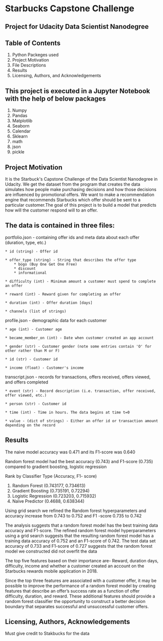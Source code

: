# Starbucks Capstone Challenge
 
## Project for Udacity Data Scientist Nanodegree 

## Table of Contents
1. Python Packeges used
2. Project Motivation
3. File Descriptions
4. Results
5. Licensing, Authors, and Acknowledgements

## This project is executed in a Jupyter Notebook with the help of below packages
1. Numpy
2. Pandas
3. Matplotlib
4. Seaborn
5. Calendar
6. Sklearn
7. math 
8. json
9. pickle 

## Project Motivation
It is the Starbuck's Capstone Challenge of the Data Scientist Nanodegree in Udacity. We get the dataset from the program that creates the data simulates how people make purchasing decisions and how those decisions are influenced by promotional offers. We want to make a recommendation engine that recommends Starbucks which offer should be sent to a particular customer.The goal of this project is to build a model that predicts how will the customer respond will to an offer.

## The data is contained in three files:
portfolio.json - containing offer ids and meta data about each offer (duration, type, etc.) 
    
    * id (string) - Offer id
    
    * offer_type (string) - String that describes the offer type
        * bogo (Buy One Get One Free)  
        * discount
        * informational
    
    * difficulty (int) - Minimum amount a customer must spend to complete an offer
    
    * reward (int) - Reward given for completing an offer
    
    * duration (int) - Offer duration [days]  
    
    * channels (list of strings)


profile.json - demographic data for each customer 
    
    * age (int) - Customer age
    
    * became_member_on (int) - Date when customer created an app account
    
    * gender (str) - Customer gender (note some entries contain 'O' for other rather than M or F)  
    
    * id (str) - Customer id
    
    * income (float) - Customer's income  

transcript.json - records for transactions, offers received, offers viewed, and offers completed 
    
    * event (str) - Record description (i.e. transaction, offer received, offer viewed, etc.)
    
    * person (str) - Customer id
    
    * time (int) - Time in hours. The data begins at time t=0
    
    * value - (dict of strings) - Either an offer id or transaction amount depending on the record

## Results
The naive model accuracy was 0.471 and its F1-score was 0.640

Random forest model had the best accuracy (0.743) and F1-score (0.735) compared to gradient boosting, logistic regression

Rank	by Classifier Type	(Accuracy,	F1- score)
1.	Random Forest	(0.743177,	0.734613)
2.	Gradient Boosting	(0.735191,	0.72294)
3.	Logistic Regression	(0.723203,	0.715932)
4.	Naïve Predictor	(0.4688,	0.638344)

Using grid search we refined the Random forest hyperparameters and accuracy increase from 0.743 to 0.752 and F1 -score 0.735 to 0.742

The analysis suggests that a random forest model has the best training data accuracy and F1-score. The refined random forest model hyperparameters using a grid search suggests that the resulting random forest model has a training data accuracy of 0.752 and an F1-score of 0.742. The test data set accuracy of 0.733 and F1-score of 0.727 suggests that the random forest model we constructed did not overfit the data

The top five features based on their importance are- Reward, duration days, difficulty, income and whether a customer created an account on the Starbucks rewards mobile application in 2018.

Since the top three features are associated with a customer offer, it may be possible to improve the performance of a random forest model by creating features that describe an offer’s success rate as a function of offer difficulty, duration, and reward. These additional features should provide a random forest classifier the opportunity to construct a better decision boundary that separates successful and unsuccessful customer offers.

## Licensing, Authors, Acknowledgements
Must give credit to Stakbucks for the data
